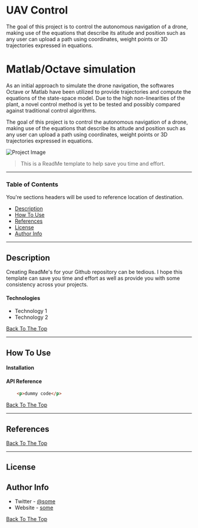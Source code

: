 # UAV Control

The goal of this project is to control the autonomous navigation of a drone, making use of the equations that describe its atitude and position such as any user can upload a path using coordinates, weight points or 3D trajectories expressed in equations.
# Matlab/Octave simulation
As an initial approach to simulate the drone navigation, the softwares Octave or Matlab have been utilized to provide trajectories and compute the equations of the state-space model. Due to the high non-linearities of the plant, a novel control method is yet to be tested and possibly compared against traditional control algorithms.  

The goal of this project is to control the autonomous navigation of a drone, making use of the equations that describe its atitude and position such as any user can upload a path using coordinates, weight points or 3D trajectories expressed in equations.

![Project Image](https://github.com/josetv91/UAV/blob/main/path.png)

> This is a ReadMe template to help save you time and effort.
---
### Table of Contents
You're sections headers will be used to reference location of destination.


- [Description](#description)
- [How To Use](#how-to-use)
- [References](#references)
- [License](#license)
- [Author Info](#author-info)

---
## Description

Creating ReadMe's for your Github repository can be tedious.  I hope this template can save you time and effort as well as provide you with some consistency across your projects.

#### Technologies

- Technology 1
- Technology 2

[Back To The Top](#read-me-template)

---

## How To Use

#### Installation

#### API Reference

```html
    <p>dummy code</p>
```

[Back To The Top](#read-me-template)


---

## References
[Back To The Top](#read-me-template)

---

## License

## Author Info

- Twitter - [@some](https://twitter.com/some)
- Website - [some](https://some.com)

[Back To The Top](#read-me-template)
